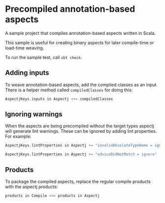 # Precompiled annotation-based aspects

A sample project that compiles annotation-based aspects written in Scala.

This sample is useful for creating binary aspects for later compile-time or
load-time weaving.

To run the sample test, call `sbt check`.


## Adding inputs

To weave annotation-based aspects, add the compiled classes as an input. There
is a helper method called `compiledClasses` for doing this:

```scala
AspectjKeys.inputs in Aspectj <+= compiledClasses
```


## Ignoring warnings

When the aspects are being precompiled without the target types aspectj will
generate lint warnings. These can be ignored by adding lint properties.
For example:

```scala
AspectjKeys.lintProperties in Aspectj += "invalidAbsoluteTypeName = ignore"
```

```scala
AspectjKeys.lintProperties in Aspectj += "adviceDidNotMatch = ignore"
```


## Products

To package the compiled aspects, replace the regular compile products with the
aspectj products:

```scala
products in Compile <<= products in Aspectj
```
